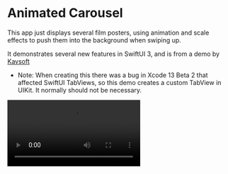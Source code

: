# Animated Carousel

This app just displays several film posters, using animation and scale effects to push them into the background when swiping up. 

It demonstrates several new features in SwiftUI 3, and is from a demo by [Kavsoft](https://youtu.be/Wj_PJBWHWUc)

* Note: When creating this there was a bug in Xcode 13 Beta 2 that affected SwiftUI TabViews, so this demo creates a custom TabView in UIKit.  It normally should not be necessary. 

![](carousel.mov)






